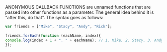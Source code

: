 ANONYMOUS CALLBACK FUNCTIONS are unnamed functions that are passed into other functions as a parameter. The general idea behind it is "after this, do that".
The syntax goes as follows:
```js 
var friends = ["Mike", "Stacy", "Andy", "Rick"];
​
friends.forEach(function (eachName, index){
console.log(index + 1 + ". " + eachName); // 1. Mike, 2. Stacy, 3. Andy, 4. Rick​
});
```

